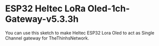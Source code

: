 # ESP32 Heltec LoRa Oled-1ch-Gateway-v5.3.3h
You can use this sketch to make Heltec ESP32 Lora Oled to act as Single Channel gateway for TheThinhsNetwork.
